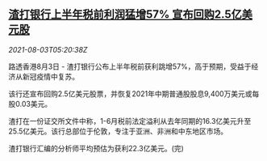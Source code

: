 <!--1627968662000-->
[渣打银行上半年税前利润猛增57% 宣布回购2.5亿美元股](https://cn.reuters.com/article/standard-chartered-bank-1h-profit-0803-idCNKBS2F40G3)
------

<div><i>2021-08-03T05:20:38Z</i></div><p>路透香港8月3日 - 渣打银行公布上半年税前获利跳增57%，高于预期，受益于经济从新冠疫情中复苏。</p><p>该行还宣布回购2.5亿美元股票，并恢复2021年中期普通股股息9,400万美元或每股0.03美元。</p><p>渣打在一份证交所文件中称，1-6月税前法定溢利从去年同期的16.3亿美元升至25.5亿美元。该行总部位于伦敦，专注于亚洲、非洲和中东地区市场。</p><p>渣打银行汇编的分析师平均预估为获利22.3亿美元。(完)</p>

